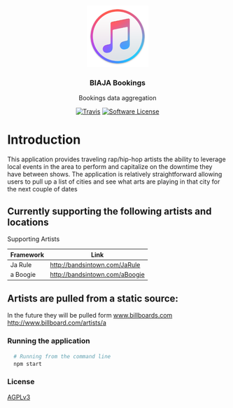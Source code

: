 <p align="center">
  <img alt="GitHub Logo" src="docs/itunes_logo.png" height="140" />
  <h3 align="center">BIAJA Bookings</h3>
  <p align="center">Bookings data aggregation</p>
  <p align="center">
    <a href="https://travis-ci.com/oshalygin/biaja-bookings"><img alt="Travis" src="https://travis-ci.com/oshalygin/biaja-bookings.svg?branch=master"></a>
    <a href="/LICENSE.md"><img alt="Software License" src="https://img.shields.io/badge/license-MIT-brightgreen.svg?style=flat-square"></a>
  </p>
</p>

# Introduction

This application provides traveling rap/hip-hop artists the ability to leverage local events in the area to perform and capitalize on the downtime they have between shows.  The application is relatively straightforward allowing users to pull up a list of cities and see what arts are playing in that city for the next couple of dates

## Currently supporting the following artists and locations

Supporting Artists

| Framework   | Link         |
|-------------|--------------|
| Ja Rule     | http://bandsintown.com/JaRule |
| a Boogie    | http://bandsintown.com/aBoogie |

## Artists are pulled from a static source:

In the future they will be pulled form www.billboards.com
http://www.billboard.com/artists/a

### Running the application

```bash
  # Running from the command line
  npm start
```

### License

[AGPLv3](LICENSE)
